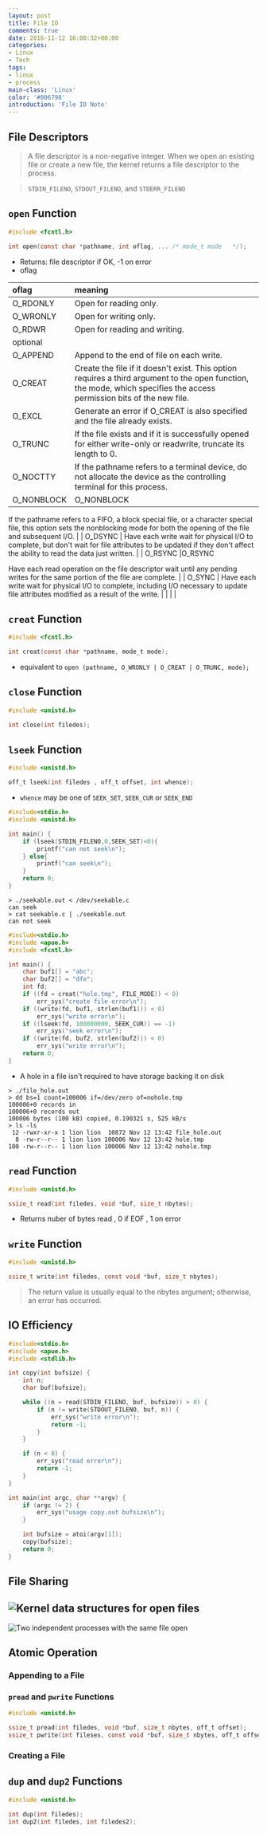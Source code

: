 ```yaml
---
layout: post
title: File IO
comments: true
date: 2016-11-12 16:00:32+00:00
categories:
- Linux
- Tech
tags:
- linux
- process
main-class: 'Linux'
color: '#006798'
introduction: 'File IO Note'
---
```


## File Descriptors
> A file descriptor is a non-negative integer. When we open an existing file or create a new file, the kernel returns a file descriptor to the process.

> `STDIN_FILENO`, `STDOUT_FILENO`, and `STDERR_FILENO`

## `open` Function

```c
#include <fcntl.h>

int open(const char *pathname, int oflag, ... /* mode_t mode   */);
```

- Returns: file descriptor if OK, -1 on error
- oflag

| oflag | meaning     |
| :------------- | :------------- |
| O_RDONLY       | Open for reading only.      |
| O_WRONLY      |  Open for writing only.       |
| O_RDWR      |Open for reading and writing.         |
|       optional         |
| O_APPEND      | Append to the end of file on each write.        |
| O_CREAT     | Create the file if it doesn't exist. This option requires a third argument to the open function, the mode, which specifies the access permission bits of the new file.        |
| O_EXCL     |Generate an error if O_CREAT is also specified and the file already exists.          |
| O_TRUNC    | If the file exists and if it is successfully opened for either write-only or readwrite, truncate its length to 0.        |
| O_NOCTTY       | If the pathname refers to a terminal device, do not allocate the device as the controlling terminal for this process.         |
| O_NONBLOCK      |O_NONBLOCK

If the pathname refers to a FIFO, a block special file, or a character special file, this option sets the nonblocking mode for both the opening of the file and subsequent I/O.          |
| O_DSYNC       | Have each write wait for physical I/O to complete, but don't wait for file attributes to be updated if they don't affect the ability to read the data just written.        |
| O_RSYNC     |O_RSYNC

Have each read operation on the file descriptor wait until any pending writes for the same portion of the file are complete.         |
| O_SYNC     | Have each write wait for physical I/O to complete, including I/O necessary to update file attributes modified as a result of the write.        |
|       |         |

##  `creat` Function
```c
#include <fcntl.h>

int creat(const char *pathname, mode_t mode);
```
- equivalent to `open (pathname, O_WRONLY | O_CREAT | O_TRUNC, mode);`

## `close` Function

```c
#include <unistd.h>

int close(int filedes);
```

## `lseek` Function

```c
#include <unistd.h>

off_t lseek(int filedes , off_t offset, int whence);
```

- `whence` may be one of `SEEK_SET`, `SEEK_CUR` or `SEEK_END`

```c
#include<stdio.h>
#include <unistd.h>

int main() {
    if (lseek(STDIN_FILENO,0,SEEK_SET)<0){
        printf("can not seek\n");
    } else{
        printf("can seek\n");
    }
    return 0;
}
```


```
> ./seekable.out < /dev/seekable.c
can seek
> cat seekable.c | ./seekable.out
can not seek
```


```c
#include<stdio.h>
#include <apue.h>
#include <fcntl.h>

int main() {
    char buf1[] = "abc";
    char buf2[] = "dfe";
    int fd;
    if ((fd = creat("hole.tmp", FILE_MODE)) < 0)
        err_sys("create file error\n");
    if ((write(fd, buf1, strlen(buf1))) < 0)
        err_sys("write error\n");
    if ((lseek(fd, 100000000, SEEK_CUR)) == -1)
        err_sys("seek error\n");
    if ((write(fd, buf2, strlen(buf2))) < 0)
        err_sys("write error\n");
    return 0;
}
```

- A hole in a file isn't required to have storage backing it on disk

```
> ./file_hole.out             
> dd bs=1 count=100006 if=/dev/zero of=nohole.tmp
100006+0 records in
100006+0 records out
100006 bytes (100 kB) copied, 0.190321 s, 525 kB/s
> ls -ls
 12 -rwxr-xr-x 1 lion lion  10872 Nov 12 13:42 file_hole.out
  8 -rw-r--r-- 1 lion lion 100006 Nov 12 13:42 hole.tmp
100 -rw-r--r-- 1 lion lion 100006 Nov 12 13:42 nohole.tmp
```

## `read` Function

```c
#include <unistd.h>

ssize_t read(int filedes, void *buf, size_t nbytes);
```

- Returns nuber of bytes read , 0 if EOF , 1 on error

## `write` Function

```c
#include <unistd.h>

ssize_t write(int filedes, const void *buf, size_t nbytes);
```


> The return value is usually equal to the nbytes argument; otherwise, an error has occurred.


## IO Efficiency

```c
#include<stdio.h>
#include <apue.h>
#include <stdlib.h>

int copy(int bufsize) {
    int n;
    char buf[bufsize];

    while ((n = read(STDIN_FILENO, buf, bufsize)) > 0) {
        if (n != write(STDOUT_FILENO, buf, n)) {
            err_sys("write error\n");
            return -1;
        }
    }

    if (n < 0) {
        err_sys("read error\n");
        return -1;
    }
}

int main(int argc, char **argv) {
    if (argc != 2) {
        err_sys("usage copy.out bufsize\n");
    }

    int bufsize = atoi(argv[1]);
    copy(bufsize);
    return 0;
}
```

## File Sharing

![Kernel data structures for open files](../assets/Kernel_data_structures_for_open_files.png)
---
![Two independent processes with the same file open](../assets/Two_independent_processes_with_the_same_file_open.png)

## Atomic Operation

### Appending to a File

### `pread` and `pwrite` Functions


```c
#include <unistd.h>

ssize_t pread(int filedes, void *buf, size_t nbytes, off_t offset);
ssize_t pwrite(int fileses, const void *buf, size_t nbytes, off_t offset);
```

### Creating a File


## `dup` and `dup2` Functions

```c
#include <unistd.h>

int dup(int filedes);
int dup2(int filedes, int filedes2);
```
